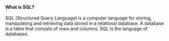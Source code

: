 <h4>What is SQL?</h4>
SQL (Structured Query Language) is a computer language for storing, manipulating and retrieving data stored in a relational database. A database is a table that consists of rows and columns. SQL is the language of databases. 
